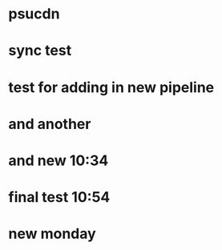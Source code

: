 # psucdn
# sync test
# test for adding in new pipeline
# and another
# and new 10:34
# final test 10:54
# new monday